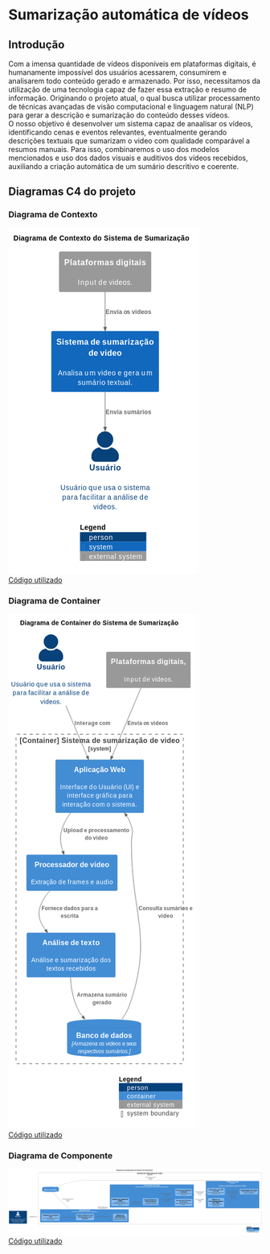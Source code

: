 # Sumarização automática de vídeos
## Introdução
  Com a imensa quantidade de vídeos disponíveis em plataformas digitais, é humanamente impossível dos usuários acessarem, consumirem e analisarem todo conteúdo gerado e armazenado. Por isso, necessitamos da utilização de uma tecnologia capaz de fazer essa extração e resumo de informação. Originando o projeto atual, o qual busca utilizar processamento de técnicas avançadas de visão computacional e linguagem natural (NLP) para gerar a descrição e sumarização do conteúdo desses vídeos.  
  O nosso objetivo é desenvolver um sistema capaz de anaalisar os vídeos, identificando cenas e eventos relevantes, eventualmente gerando descrições textuais que sumarizam o video com qualidade comparável a resumos manuais. Para isso, combinaremos o uso dos modelos mencionados e uso dos dados visuais e auditivos dos vídeos recebidos, auxiliando a criação automática de um sumário descritivo e coerente.  

## Diagramas C4 do projeto
### Diagrama de Contexto
![alt text](https://github.com/Britojp/PAS-sumarizacao/blob/main/Diagramas/1Contextos.png)  
[Código utilizado](https://github.com/Britojp/PAS-sumarizacao/blob/main/Diagramas/1Contexto.puml)
### Diagrama de Container
![alt text](https://github.com/Britojp/PAS-sumarizacao/blob/main/Diagramas/2Container.png)  
[Código utilizado](https://github.com/Britojp/PAS-sumarizacao/blob/main/Diagramas/2Container.puml)
### Diagrama de Componente
![alt text](https://github.com/Britojp/PAS-sumarizacao/blob/main/Diagramas/Componente-Processo-Video.png)  
[Código utilizado](https://github.com/Britojp/PAS-sumarizacao/blob/main/Diagramas/Componente-Processo-Video.puml)
